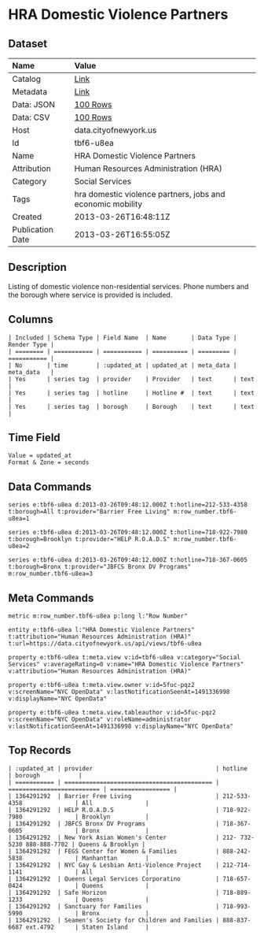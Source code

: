 # HRA Domestic Violence Partners

## Dataset

| Name | Value |
| :--- | :---- |
| Catalog | [Link](https://catalog.data.gov/dataset/hra-domestic-violence-partners-ed33a) |
| Metadata | [Link](https://data.cityofnewyork.us/api/views/tbf6-u8ea) |
| Data: JSON | [100 Rows](https://data.cityofnewyork.us/api/views/tbf6-u8ea/rows.json?max_rows=100) |
| Data: CSV | [100 Rows](https://data.cityofnewyork.us/api/views/tbf6-u8ea/rows.csv?max_rows=100) |
| Host | data.cityofnewyork.us |
| Id | tbf6-u8ea |
| Name | HRA Domestic Violence Partners |
| Attribution | Human Resources Administration (HRA) |
| Category | Social Services |
| Tags | hra domestic violence partners, jobs and economic mobility |
| Created | 2013-03-26T16:48:11Z |
| Publication Date | 2013-03-26T16:55:05Z |

## Description

Listing of domestic violence non-residential services. Phone numbers and the borough where service is provided is included.

## Columns

```ls
| Included | Schema Type | Field Name  | Name       | Data Type | Render Type |
| ======== | =========== | =========== | ========== | ========= | =========== |
| No       | time        | :updated_at | updated_at | meta_data | meta_data   |
| Yes      | series tag  | provider    | Provider   | text      | text        |
| Yes      | series tag  | hotline     | Hotline #  | text      | text        |
| Yes      | series tag  | borough     | Borough    | text      | text        |
```

## Time Field

```ls
Value = updated_at
Format & Zone = seconds
```

## Data Commands

```ls
series e:tbf6-u8ea d:2013-03-26T09:48:12.000Z t:hotline=212-533-4358 t:borough=All t:provider="Barrier Free Living" m:row_number.tbf6-u8ea=1

series e:tbf6-u8ea d:2013-03-26T09:48:12.000Z t:hotline=718-922-7980 t:borough=Brooklyn t:provider="HELP R.O.A.D.S" m:row_number.tbf6-u8ea=2

series e:tbf6-u8ea d:2013-03-26T09:48:12.000Z t:hotline=718-367-0605 t:borough=Bronx t:provider="JBFCS Bronx DV Programs" m:row_number.tbf6-u8ea=3
```

## Meta Commands

```ls
metric m:row_number.tbf6-u8ea p:long l:"Row Number"

entity e:tbf6-u8ea l:"HRA Domestic Violence Partners" t:attribution="Human Resources Administration (HRA)" t:url=https://data.cityofnewyork.us/api/views/tbf6-u8ea

property e:tbf6-u8ea t:meta.view v:id=tbf6-u8ea v:category="Social Services" v:averageRating=0 v:name="HRA Domestic Violence Partners" v:attribution="Human Resources Administration (HRA)"

property e:tbf6-u8ea t:meta.view.owner v:id=5fuc-pqz2 v:screenName="NYC OpenData" v:lastNotificationSeenAt=1491336998 v:displayName="NYC OpenData"

property e:tbf6-u8ea t:meta.view.tableauthor v:id=5fuc-pqz2 v:screenName="NYC OpenData" v:roleName=administrator v:lastNotificationSeenAt=1491336998 v:displayName="NYC OpenData"
```

## Top Records

```ls
| :updated_at | provider                                   | hotline                    | borough           | 
| =========== | ========================================== | ========================== | ================= | 
| 1364291292  | Barrier Free Living                        | 212-533-4358               | All               | 
| 1364291292  | HELP R.O.A.D.S                             | 718-922-7980               | Brooklyn          | 
| 1364291292  | JBFCS Bronx DV Programs                    | 718-367-0605               | Bronx             | 
| 1364291292  | New York Asian Women's Center              | 212- 732-5230 888-888-7702 | Queens & Brooklyn | 
| 1364291292  | FEGS Center for Women & Families           | 888-242-5838               | Manhanttan        | 
| 1364291292  | NYC Gay & Lesbian Anti-Violence Project    | 212-714-1141               | All               | 
| 1364291292  | Queens Legal Services Corporatino          | 718-657-0424               | Queens            | 
| 1364291292  | Safe Horizon                               | 718-889-1233               | Queens            | 
| 1364291292  | Sanctuary for Families                     | 718-993-5990               | Bronx             | 
| 1364291292  | Seamen's Society for Children and Families | 888-837-6687 ext.4792      | Staten Island     | 
```